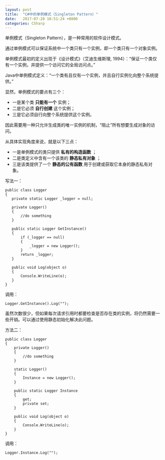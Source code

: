```yaml
---
layout: post
title:  "C#中的单例模式（Singleton Pattern）"
date:   2017-07-28 10:51:24 +0800
categories: CSharp
---
```


单例模式（Singleton Pattern），是一种常用的软件设计模式。

通过单例模式可以保证系统中一个类只有一个实例，即一个类只有一个对象实例。

单例模式最初的定义出现于《设计模式》（艾迪生维斯理, 1994）：“保证一个类仅有一个实例，并提供一个访问它的全局访问点。”

Java中单例模式定义：“一个类有且仅有一个实例，并且自行实例化向整个系统提供。”

显然，单例模式的要点有三个：

* 一是某个类 **只能有一个** 实例；
* 二是它必须 **自行创建** 这个实例；
* 三是它必须自行向整个系统提供这个实例。

因此需要用一种只允许生成类的唯一实例的机制，“阻止”所有想要生成对象的访问。

从具体实现角度来说，就是以下三点：

* 一是单例模式的类只提供 **私有的构造函数** ；
* 二是类定义中含有一个该类的 **静态私有对象** ；
* 三是该类提供了一个 **静态的公有函数** 用于创建或获取它本身的静态私有对象。

写法一：

	public class Logger
	{
	   private static Logger _logger = null;

	   private Logger()
	   {
	       //do something
	   }

	   public static Logger GetInstance()
	   {
	       if (_logger == null)
	       {
	           _logger = new Logger();
	       }
	       return _logger;
	   }

	   public void Log(object o)
	   {
	       Console.WriteLine(o);
	   }
	}

调用：

	Logger.GetInstance().Log("");

虽然次数很少，但如果每次请求引用时都要检查是否存在类的实例，将仍然需要一些开销。可以通过使用静态初始化解决此问题。

方法二：

	public class Logger
	{
	    private Logger()
	    {
	        //do something
	    }

	    static Logger()
	    {
	        Instance = new Logger();
	    }

	    public static Logger Instance
	    {
	        get;
	        private set;
	    }

	    public void Log(object o)
	    {
	        Console.WriteLine(o);
	    }
	}

调用：

	Logger.Instance.Log("");

